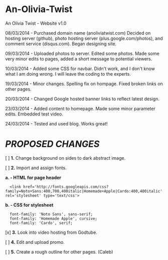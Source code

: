An-Olivia-Twist
===============

An Olivia Twist - Website v1.0

08/03/2014 - Purchased domain name (anoliviatwist.com) Decided on hosting server (github), 
photo hosting server (plus.google.com/photos), and comment service (disqus.com). Began designing site.

09/03/2014 - Uploaded photos to server. Edited some photos. Made some very minor edits to pages,
added a short message to potential viewers.

10/03/2014 - Added some CSS for navbar. Didn't work, and I don't know what I am doing wrong. I will leave the coding to the experts.

19/03/2014 - Minor changes. Spelling fix on hompage. Fixed broken links on other pages.

20/03/2014 - Changed Google hosted banner links to reflect latest design.

23/03/2014 - Added content to homepage. Made some minor parameter edits. Embedded test video.

24/03/2014 - Tested and used blog. Works great!

***PROPOSED CHANGES***
======================
[ ] **1.** Change background on sides to dark abstract image.

[ ] **2.** Import and assign fonts.

  **a. - HTML for page header**
    
      <link href='http://fonts.googleapis.com/css?family=Noto+Sans:400,700,400italic|Homemade+Apple|Cardo:400,400italic' rel='stylesheet' type='text/css'>
    
  **b. - CSS for stylesheet**
    
      font-family: 'Noto Sans', sans-serif;
      font-family: 'Homemade Apple', cursive;
      font-family: 'Cardo', serif;
      
[x] **3.** Look into video hosting from Godtube. 

[ ] **4.** Edit and upload promo.

[ ] **5.** Create a rough outline for other pages. (Caleb)
